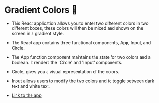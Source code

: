 # Gradient Colors 🔮

* This React application allows you to enter two different colors in two different boxes, these colors will then be mixed and shown
on the screen in a gradient style.

* The React app contains three functional components, App, Input, and Circle.

* The App function component maintains the state for two colors and a boolean.
   It renders the 'Circle' and 'Input' components.  

* Circle, gives you a visual representation of the colors.

* Input allows users to modify the two colors and to toggle between dark text and white text.

* [Link to the app](https://gigi-pons.github.io/ChangeColors/)
